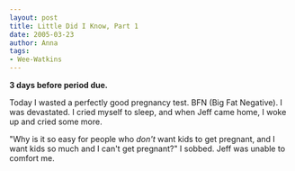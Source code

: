 ```yaml
---
layout: post
title: Little Did I Know, Part 1
date: 2005-03-23
author: Anna
tags:
- Wee-Watkins
---
```


<b>3 days before period due.</b>

Today I wasted a perfectly good pregnancy test. BFN (Big Fat Negative). I was devastated. I cried myself to sleep, and when Jeff came home, I woke up and cried some more.

"Why is it so easy for people who <i>don't</i> want kids to get pregnant, and I want kids so much and I can't get pregnant?" I sobbed. Jeff was unable to comfort me.